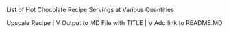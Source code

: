 List of Hot Chocolate Recipe Servings at Various Quantities

Upscale Recipe
|
V
Output to MD File with TITLE
|
V
Add link to README.MD

